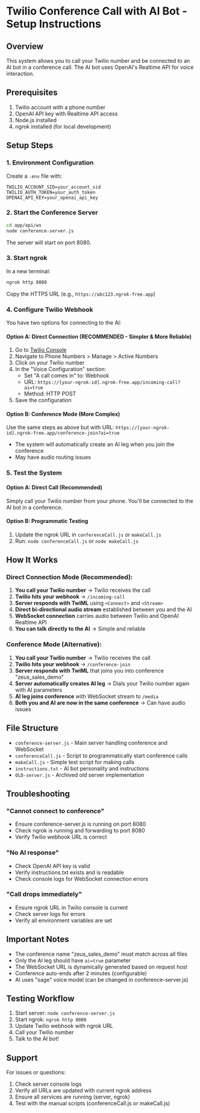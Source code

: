 # Twilio Conference Call with AI Bot - Setup Instructions

## Overview
This system allows you to call your Twilio number and be connected to an AI bot in a conference call. The AI bot uses OpenAI's Realtime API for voice interaction.

## Prerequisites
1. Twilio account with a phone number
2. OpenAI API key with Realtime API access
3. Node.js installed
4. ngrok installed (for local development)

## Setup Steps

### 1. Environment Configuration
Create a `.env` file with:
```
TWILIO_ACCOUNT_SID=your_account_sid
TWILIO_AUTH_TOKEN=your_auth_token
OPENAI_API_KEY=your_openai_api_key
```

### 2. Start the Conference Server
```bash
cd app/api/ws
node conference-server.js
```
The server will start on port 8080.

### 3. Start ngrok
In a new terminal:
```bash
ngrok http 8080
```
Copy the HTTPS URL (e.g., `https://abc123.ngrok-free.app`)

### 4. Configure Twilio Webhook

You have two options for connecting to the AI:

#### Option A: Direct Connection (RECOMMENDED - Simpler & More Reliable)
1. Go to [Twilio Console](https://console.twilio.com)
2. Navigate to Phone Numbers > Manage > Active Numbers
3. Click on your Twilio number
4. In the "Voice Configuration" section:
   - Set "A call comes in" to: Webhook
   - URL: `https://[your-ngrok-id].ngrok-free.app/incoming-call?ai=true`
   - Method: HTTP POST
5. Save the configuration

#### Option B: Conference Mode (More Complex)
Use the same steps as above but with URL: `https://[your-ngrok-id].ngrok-free.app/conference-join?ai=true`
- The system will automatically create an AI leg when you join the conference
- May have audio routing issues

### 5. Test the System

#### Option A: Direct Call (Recommended)
Simply call your Twilio number from your phone. You'll be connected to the AI bot in a conference.

#### Option B: Programmatic Testing
1. Update the ngrok URL in `conferenceCall.js` or `makeCall.js`
2. Run: `node conferenceCall.js` or `node makeCall.js`

## How It Works

### Direct Connection Mode (Recommended):
1. **You call your Twilio number** → Twilio receives the call
2. **Twilio hits your webhook** → `/incoming-call`
3. **Server responds with TwiML** using `<Connect>` and `<Stream>`
4. **Direct bi-directional audio stream** established between you and the AI
5. **WebSocket connection** carries audio between Twilio and OpenAI Realtime API
6. **You can talk directly to the AI** → Simple and reliable

### Conference Mode (Alternative):
1. **You call your Twilio number** → Twilio receives the call
2. **Twilio hits your webhook** → `/conference-join`
3. **Server responds with TwiML** that joins you into conference "zeus_sales_demo"
4. **Server automatically creates AI leg** → Dials your Twilio number again with AI parameters
5. **AI leg joins conference** with WebSocket stream to `/media`
6. **Both you and AI are now in the same conference** → Can have audio issues

## File Structure

- `conference-server.js` - Main server handling conference and WebSocket
- `conferenceCall.js` - Script to programmatically start conference calls
- `makeCall.js` - Simple test script for making calls
- `instructions.txt` - AI bot personality and instructions
- `OLD-server.js` - Archived old server implementation

## Troubleshooting

### "Cannot connect to conference"
- Ensure conference-server.js is running on port 8080
- Check ngrok is running and forwarding to port 8080
- Verify Twilio webhook URL is correct

### "No AI response"
- Check OpenAI API key is valid
- Verify instructions.txt exists and is readable
- Check console logs for WebSocket connection errors

### "Call drops immediately"
- Ensure ngrok URL in Twilio console is current
- Check server logs for errors
- Verify all environment variables are set

## Important Notes

- The conference name "zeus_sales_demo" must match across all files
- Only the AI leg should have `ai=true` parameter
- The WebSocket URL is dynamically generated based on request host
- Conference auto-ends after 2 minutes (configurable)
- AI uses "sage" voice model (can be changed in conference-server.js)

## Testing Workflow

1. Start server: `node conference-server.js`
2. Start ngrok: `ngrok http 8080`
3. Update Twilio webhook with ngrok URL
4. Call your Twilio number
5. Talk to the AI bot!

## Support

For issues or questions:
1. Check server console logs
2. Verify all URLs are updated with current ngrok address
3. Ensure all services are running (server, ngrok)
4. Test with the manual scripts (conferenceCall.js or makeCall.js)